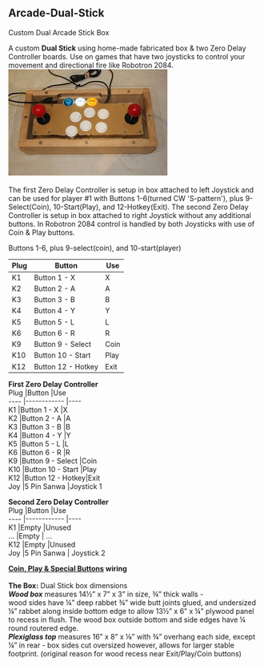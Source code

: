 ## **Arcade-Dual-Stick**
Custom Dual Arcade Stick Box

A custom **Dual Stick** using home-made fabricated box & two Zero Delay Controller boards. 
Use on games that have two joysticks to control your movement and directional fire like Robotron 2084.<br/>
[![A](Pics/TNx2/Dual%20Stick.JPG)](Pics/Dual%20Stick.JPG)  
<br/> 
The first Zero Delay Controller is setup in box attached to left Joystick and can be used for player #1 with 
Buttons 1-6(turned CW 'S-pattern'), plus 9-Select(Coin), 10-Start(Play), and 12-Hotkey(Exit). 
The second Zero Delay Controller is setup in box attached to right Joystick without any additional buttons. 
In Robotron 2084 control is handled by both Joysticks with use of Coin & Play buttons.<br/>

Buttons 1-6, plus 9-select(coin), and 10-start(player)<br/>

Plug |Button       |Use 
---- |------------ |----
K1   |Button 1 - X |X
K2   |Button 2 - A |A
K3   |Button 3 - B |B
K4   |Button 4 - Y |Y
K5   |Button 5 - L |L
K6   |Button 6 - R |R
K9   |Button 9 - Select |Coin
K10  |Button 10 - Start |Play
K12  |Button 12 - Hotkey |Exit








**First Zero Delay Controller**  
Plug |Button       |Use  
---- |------------ |----  
K1   |Button 1 - X |X  
K2   |Button 2 - A |A  
K3   |Button 3 - B |B  
K4   |Button 4 - Y |Y  
K5   |Button 5 - L |L  
K6   |Button 6 - R |R  
K9   |Button 9 - Select |Coin  
K10  |Button 10 - Start |Play  
K12  |Button 12 - Hotkey|Exit  
Joy  |5 Pin Sanwa |Joystick 1 <br/>
 
**Second Zero Delay Controller**  
Plug |Button       |Use  
---- |------------ |----  
K1   |Empty        |Unused  
...  |Empty        | ...  
K12  |Empty        |Unused  
Joy  |5 Pin Sanwa | Joystick 2  
 
**[Coin, Play & Special Buttons](https://craigb-spinner.github.io/Arcade-Spinner/Coin-Play-Exit.html) wiring**<br/>
<br/>
**The Box:** Dual Stick box dimensions  
***Wood box*** measures 14½” x 7” x 3” in size, ¾” thick walls -   
wood sides have ¼” deep rabbet ¾” wide butt joints glued, and undersized ¼” rabbet along inside bottom edge to allow 13½” x 6” x ¼” plywood panel to recess in flush. The wood box outside bottom and side edges have ¼ round routered edge.  
***Plexiglass top*** measures 16” x 8” x ⅛” with ¾” overhang each side, except ¼” in rear - box sides cut oversized however, allows for larger stable footprint. (original reason for wood recess near Exit/Play/Coin buttons)
